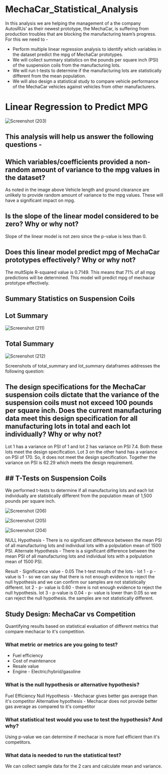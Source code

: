 # MechaCar_Statistical_Analysis

In this analysis we are helping the management of a the company AutosRUs’ as their newest prototype, the MechaCar, is suffering from production troubles that are blocking the manufacturing team’s progress. For this we need to -
- Perform multiple linear regression analysis to identify which variables in the dataset predict the mpg of MechaCar prototypes.
- We will collect summary statistics on the pounds per square inch (PSI) of the suspension coils from the manufacturing lots.
- We will run t-tests to determine if the manufacturing lots are statistically different from the mean population.
- We will also design a statistical study to compare vehicle performance of the MechaCar vehicles against vehicles from other manufacturers. 

# Linear Regression to Predict MPG
![Screenshot (203)](https://user-images.githubusercontent.com/112904905/213593177-ec343b68-d91a-4e0c-af0c-aa20f9d92b02.png)

## This analysis will help us answer the following questions -

## Which variables/coefficients provided a non-random amount of variance to the mpg values in the dataset?
As noted in the image above Vehicle length and ground clearance are unlikely to provide random amount of variance to the mpg values. These will have a significant impact on mpg.

## Is the slope of the linear model considered to be zero? Why or why not?
Slope of the linear model is not zero since the p-value is less than 0.

## Does this linear model predict mpg of MechaCar prototypes effectively? Why or why not?
The mult5iple R-squared value is 0.7149. This means that 71% of all mpg predictions will be determined. This model will predict mpg of mechacar prototype effectively.

## Summary Statistics on Suspension Coils

## Lot Summary

![Screenshot (211)](https://user-images.githubusercontent.com/112904905/213595494-e3aeabb3-fb90-4197-ae6c-a9c7b0621fdc.png)

## Total Summary

![Screenshot (212)](https://user-images.githubusercontent.com/112904905/213595691-47834601-3d7d-48fa-b4e9-470fb665c1cf.png)

Screenshots of total_summary and lot_summary dataframes addresses the following question:

## The design specifications for the MechaCar suspension coils dictate that the variance of the suspension coils must not exceed 100 pounds per square inch. Does the current manufacturing data meet this design specification for all manufacturing lots in total and each lot individually? Why or why not?
Lot 1 has a variance on PSI of 1 and lot 2 has variance on PSI 7.4. Both these lots meet the design specification.
Lot 3 on the other hand has a variance on PSI of 170. So, it does not meet the design specification.
Together the variance on PSI is 62.29 which meets the design requirement.

## ## T-Tests on Suspension Coils
We performed t-tests to determine if all manufacturing lots and each lot individually are statistically different from the population mean of 1,500 pounds per square inch.

![Screenshot (206)](https://user-images.githubusercontent.com/112904905/213596547-047bc6c5-e8fe-4e1d-ad0e-1a692feb3b1c.png)

![Screenshot (205)](https://user-images.githubusercontent.com/112904905/213596676-6812fc8b-67d5-4693-a945-9c011938401a.png)

![Screenshot (204)](https://user-images.githubusercontent.com/112904905/213596776-c1be6ef8-b8a3-4da1-b736-de8e0dae1fa3.png)

NULL Hypothesis - There is no significant difference between the mean PSI of all manufacturing lots and individual lots with a polpulation mean of 1500 PSI.
Alternate Hypothesis - There is a significant difference between the mean PSI of all manufacturing lots and individual lots with a polpulation mean of 1500 PSI.

Result  - 
Significance value - 0.05
The t-test results of the lots -
lot 1 - p - value is 1 - so we can say that there is not enough evidence to reject the null hypothesis and we can confirm our samples are not statistically different.
lot 2 - p- value is 0.60 - there is not enough evidence to reject the null hypothesis.
lot 3 - p-value is 0.04 - p- value is lower than 0.05 so we can reject the null hypothesis. the samples are not statistically different.

## Study Design: MechaCar vs Competition
Quantifying results based on statistical evaluation of different metrics that compare mechacar to it's competition.

### What metric or metrics are you going to test?
- Fuel efficiency
- Cost of maintenance
- Resale value
- Engine - Electric/hybrid/gasoline

### What is the null hypothesis or alternative hypothesis?
Fuel Efficiency
Null Hypothesis - Mechacar gives better gas average than it's competitor
Alternative hypothesis - Mechacar does not provide better gas average as compared to it's competitor

### What statistical test would you use to test the hypothesis? And why?
Using p-value we can determine if mechacar is more fuel efficient than it's competitors.

### What data is needed to run the statistical test?
We can collect sample data for the 2 cars and calculate mean and variance.
